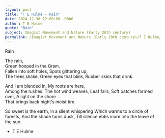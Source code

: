 ```yaml
---
layout: post
title: "T E Hulme - Rain"
date: 2024-12-30 12:00:00 -0000
author: T E Hulme
quote: "Rain"
subject: Imagist Movement and Nature (Early 20th century)
permalink: /Imagist Movement and Nature (Early 20th century)/T E Hulme/T E Hulme - Rain
---
```


Rain

The rain,  
Green hooped in the Gram,  
Fallen into soft holes,
Spots glittering up,  
The trees shake,
Green eyes that blink,
Rubber skins that drink.

And I am blended in,
My roots are here,  
Among the rushes.
The hot wind weaves,
Leaf falls,
Soft patches formed over,
A light on the shore  
That brings back night's moist tire.

So sweet is the earth,
In a silent whispering
Which warms to a circle of forests,
And the shade turns dusk,
Till silence ebbs more
Into the leave of the sun.

- T E Hulme
